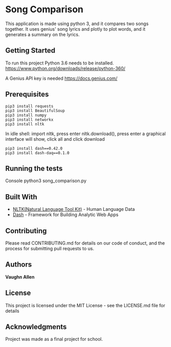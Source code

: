 # Song Comparison

This application is made using python 3, and it compares two songs together. It uses genius' song lyrics and plotly to plot words, and it generates a summary on the lyrics. 

## Getting Started
To run this project Python 3.6 needs to be installed. https://www.python.org/downloads/release/python-360/

A Genius API key is needed https://docs.genius.com/

## Prerequisites

```
pip3 install requests
pip3 install BeautifulSoup
pip3 install numpy
pip3 install networkx
pip3 install nltk
```
In idle shell:
    import nltk, press enter
    nltk.download(), press enter
    a graphical interface will show, click all and click download
```
pip3 install dash==0.42.0
pip3 install dash-daq==0.1.0
```

##  Running the tests

Console python3 song_comparison.py

##  Built With
* [NLTK(Natural Language Tool Kit)](https://www.nltk.org/) - Human Language Data
* [Dash](https://plot.ly/) - Framework for Building Analytic Web Apps


## Contributing
Please read CONTRIBUTING.md for details on our code of conduct, and the process for submitting pull requests to us.


##  Authors

**Vaughn Allen**

## License

This project is licensed under the MIT License - see the LICENSE.md file for details

## Acknowledgments

Project was made as a final project for school.
